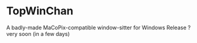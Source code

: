 # TopWinChan
A badly-made MaCoPix-compatible window-sitter for Windows
Release ? very soon (in a few days)
